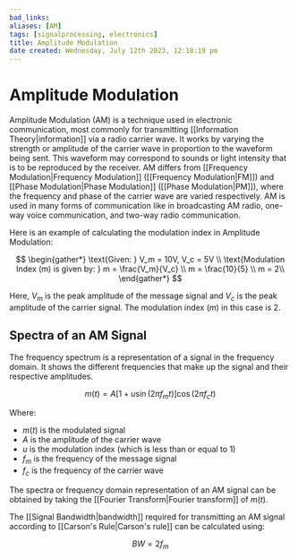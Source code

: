 ```yaml
---
bad_links: 
aliases: [AM]
tags: [signalprocessing, electronics]
title: Amplitude Modulation
date created: Wednesday, July 12th 2023, 12:18:19 pm
---
```


# Amplitude Modulation

Amplitude Modulation (AM) is a technique used in electronic communication, most commonly for transmitting [[Information Theory|information]] via a radio carrier wave. It works by varying the strength or amplitude of the carrier wave in proportion to the waveform being sent. This waveform may correspond to sounds or light intensity that is to be reproduced by the receiver. AM differs from [[Frequency Modulation|Frequency Modulation]] ([[Frequency Modulation|FM]]) and [[Phase Modulation|Phase Modulation]] ([[Phase Modulation|PM]]), where the frequency and phase of the carrier wave are varied respectively. AM is used in many forms of communication like in broadcasting AM radio, one-way voice communication, and two-way radio communication.

Here is an example of calculating the modulation index in Amplitude Modulation:

$$
\begin{gather*} 
\text{Given: } V_m = 10V, V_c = 5V \\
\text{Modulation Index (m) is given by: } m = \frac{V_m}{V_c} \\
m = \frac{10}{5} \\
m = 2\\
\end{gather*}
$$

Here, $V_m$ is the peak amplitude of the message signal and $V_c$ is the peak amplitude of the carrier signal. The modulation index ($m$) in this case is 2.

## Spectra of an AM Signal

The frequency spectrum is a representation of a signal in the frequency domain. It shows the different frequencies that make up the signal and their respective amplitudes.

$$
m(t) = A[1+u\sin(2\pi f_m t)]\cos(2\pi f_c t)
$$

Where:
- $m(t)$ is the modulated signal
- $A$ is the amplitude of the carrier wave
- $u$ is the modulation index (which is less than or equal to 1)
- $f_m$ is the frequency of the message signal
- $f_c$ is the frequency of the carrier wave

The spectra or frequency domain representation of an AM signal can be obtained by taking the [[Fourier Transform|Fourier transform]] of $m(t)$.

The [[Signal Bandwidth|bandwidth]] required for transmitting an AM signal according to [[Carson's Rule|Carson's rule]] can be calculated using:

$$
BW = 2f_m
$$